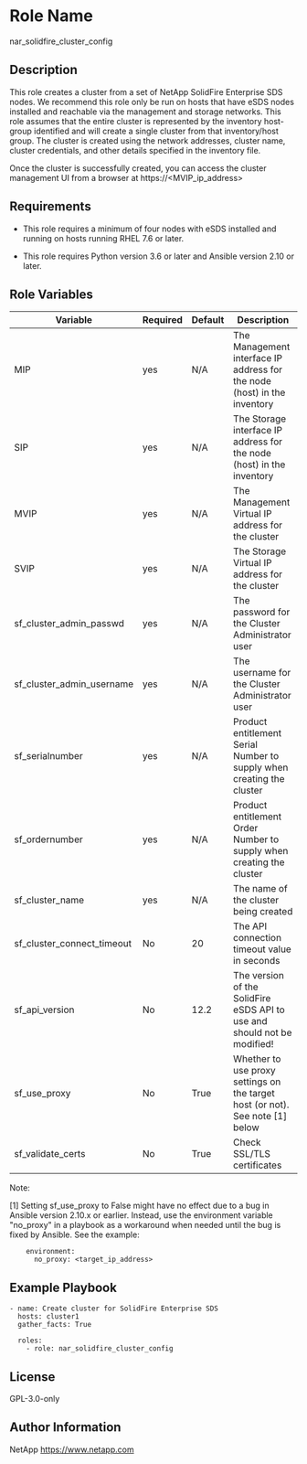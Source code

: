 Role Name
=========
nar_solidfire_cluster_config


Description
-----------
This role creates a cluster from a set of NetApp SolidFire Enterprise SDS nodes. We recommend this role only be run on hosts 
that have eSDS nodes installed and reachable via the management and storage networks. This role assumes that the entire 
cluster is represented by the inventory host-group identified and will create a single cluster from that inventory/host 
group. The cluster is created using the network addresses, cluster name, cluster credentials, and other details 
specified in the inventory file.

Once the cluster is successfully created, you can access the cluster management UI from a browser 
at https://<MVIP_ip_address>
 
Requirements
------------
* This role requires a minimum of four nodes with eSDS installed and running on hosts running RHEL 7.6 or later.

* This role requires Python version 3.6 or later and Ansible version 2.10 or later.

Role Variables
--------------

| Variable                   | Required | Default | Description                                                                   |
|----------------------------|----------|---------|-------------------------------------------------------------------------------|
| MIP                        | yes      | N/A     | The Management interface IP address for the node (host) in the inventory      |
| SIP                        | yes      | N/A     | The Storage interface IP address for the node (host) in the inventory         |
| MVIP                       | yes      | N/A     | The Management Virtual IP address for the cluster                             |
| SVIP                       | yes      | N/A     | The Storage Virtual IP address for the cluster                                |
| sf_cluster_admin_passwd    | yes      | N/A     | The password for the Cluster Administrator user                               |
| sf_cluster_admin_username  | yes      | N/A     | The username for the Cluster Administrator user                               |
| sf_serialnumber            | yes      | N/A     | Product entitlement Serial Number to supply when creating the cluster         |
| sf_ordernumber             | yes      | N/A     | Product entitlement Order Number to supply when creating the cluster          |
| sf_cluster_name            | yes      | N/A     | The name of the cluster being created                                         |
| sf_cluster_connect_timeout | No       | 20      | The API connection timeout value in seconds                                   |
| sf_api_version             | No       | 12.2    | The version of the SolidFire eSDS API to use and should not be modified!      |
| sf_use_proxy               | No       | True    | Whether to use proxy settings on the target host (or not). See note [1] below |
| sf_validate_certs          | No       | True    | Check SSL/TLS certificates                                                    |

Note:

[1] Setting sf_use_proxy to False might have no effect due to a bug in Ansible version 2.10.x or earlier. Instead, use the
    environment variable "no_proxy" in a playbook as a workaround when needed until the bug is fixed by Ansible. See the example:
```ansible
    environment:
      no_proxy: <target_ip_address>                                                             
```


Example Playbook
----------------
```ansible
- name: Create cluster for SolidFire Enterprise SDS
  hosts: cluster1
  gather_facts: True

  roles:
    - role: nar_solidfire_cluster_config
```

License
-------
GPL-3.0-only

Author Information
------------------

NetApp
https://www.netapp.com
